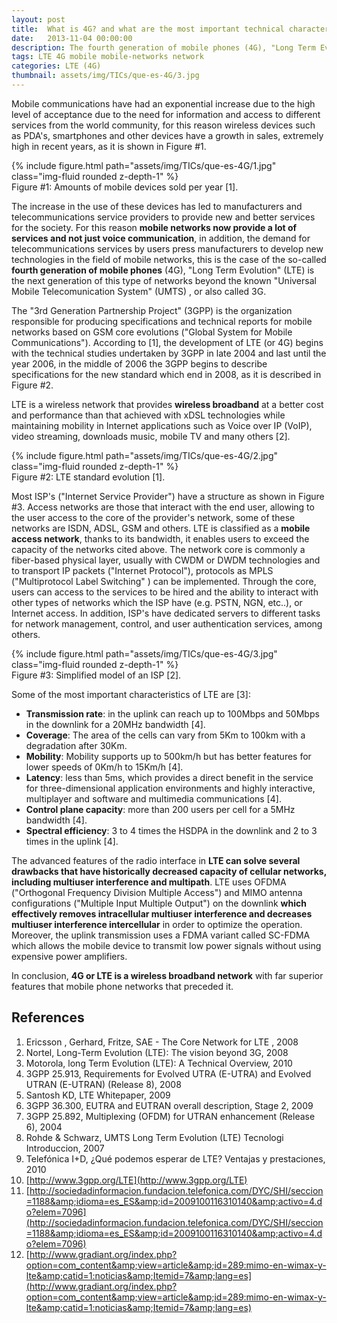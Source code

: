 ```yaml
---
layout: post
title:  What is 4G? and what are the most important technical characteristics?
date:   2013-11-04 00:00:00
description: The fourth generation of mobile phones (4G), "Long Term Evolution" (LTE) is the next generation of mobile networks. LTE is a wireless network that provides wireless broadband at a better cost and performance than that achieved with xDSL technologies.
tags: LTE 4G mobile mobile-networks network
categories: LTE (4G)
thumbnail: assets/img/TICs/que-es-4G/3.jpg
---
```

Mobile communications have had an exponential increase due to the high level of acceptance due to the need for information and access to different services from the world community, for this reason wireless devices such as PDA's, smartphones and other devices have a growth in sales, extremely high in recent years, as it is shown in Figure #1.

<div class="row mt-3">
    <div class="col-sm mt-3 mt-md-0">
        {% include figure.html path="assets/img/TICs/que-es-4G/1.jpg" class="img-fluid rounded z-depth-1" %}
    </div>
</div>
<div class="caption">
    Figure #1: Amounts of mobile devices sold per year [1].
</div>

The increase in the use of these devices has led to manufacturers and telecommunications service providers to provide new and better services for the society. For this reason **mobile networks now provide a lot of services and not just voice communication**, in addition, the demand for telecommunications services by users press manufacturers to develop new technologies in the field of mobile networks, this is the case of the so-called **fourth generation of mobile phones** (4G), "Long Term Evolution" (LTE) is the next generation of this type of networks beyond the known "Universal Mobile Telecomunication System" (UMTS) , or also called 3G.

The "3rd Generation Partnership Project" (3GPP) is the organization responsible for producing specifications and technical reports for mobile networks based on GSM core evolutions ("Global System for Mobile Communications"). According to [1], the development of LTE (or 4G) begins with the technical studies undertaken by 3GPP in late 2004 and last until the year 2006, in the middle of 2006 the 3GPP begins to describe specifications for the new standard which end in 2008, as it is described in Figure #2.

LTE is a wireless network that provides **wireless broadband** at a better cost and performance than that achieved with xDSL technologies while maintaining mobility in Internet applications such as Voice over IP (VoIP), video streaming, downloads music, mobile TV and many others [2].

<div class="row mt-3">
    <div class="col-sm mt-3 mt-md-0">
        {% include figure.html path="assets/img/TICs/que-es-4G/2.jpg" class="img-fluid rounded z-depth-1" %}
    </div>
</div>
<div class="caption">
    Figure #2: LTE standard evolution [1].
</div>

Most ISP's ("Internet Service Provider") have a structure as shown in Figure #3. Access networks are those that interact with the end user, allowing to the user access to the core of the provider's network, some of these networks are ISDN, ADSL, GSM and others. LTE is classified as a **mobile access network**, thanks to its bandwidth, it enables users to exceed the capacity of the networks cited above. The network core is commonly a fiber-based physical layer, usually with CWDM or DWDM technologies and to transport IP packets ("Internet Protocol"), protocols as MPLS ("Multiprotocol Label Switching" ) can be implemented. Through the core, users can access to the services to be hired and the ability to interact with other types of networks which the ISP have (e.g. PSTN, NGN, etc..), or Internet access. In addition, ISP's have dedicated servers to different tasks for network management, control, and user authentication services, among others.

<div class="row mt-3">
    <div class="col-sm mt-3 mt-md-0">
        {% include figure.html path="assets/img/TICs/que-es-4G/3.jpg" class="img-fluid rounded z-depth-1" %}
    </div>
</div>
<div class="caption">
    Figure #3: Simplified model of an ISP [2].
</div>

Some of the most important characteristics of LTE are [3]:
- **Transmission rate**: in the uplink can reach up to 100Mbps and 50Mbps in the downlink for a 20MHz bandwidth [4].
- **Coverage**: The area of the cells can vary from 5Km to 100km with a degradation after 30Km.
- **Mobility**: Mobility supports up to 500km/h but has better features for lower speeds of 0Km/h to 15Km/h [4].
- **Latency**: less than 5ms, which provides a direct benefit in the service for three-dimensional application environments and highly interactive, multiplayer and software and multimedia communications [4].
- **Control plane capacity**: more than 200 users per cell for a 5MHz bandwidth [4].
- **Spectral efficiency**: 3 to 4 times the HSDPA in the downlink and 2 to 3 times in the uplink [4].

The advanced features of the radio interface in **LTE can solve several drawbacks that have historically decreased capacity of cellular networks, including multiuser interference and multipath**. LTE uses OFDMA ("Orthogonal Frequency Division Multiple Access") and MIMO antenna configurations ("Multiple Input Multiple Output") on the downlink **which effectively removes intracellular multiuser interference and decreases multiuser interference intercellular** in order to optimize the operation. Moreover, the uplink transmission uses a FDMA variant called SC-FDMA which allows the mobile device to transmit low power signals without using expensive power amplifiers.

In conclusion, **4G or LTE is a wireless broadband network** with far superior features that mobile phone networks that preceded it.

## References

1. Ericsson , Gerhard, Fritze, SAE - The Core Network for LTE , 2008
2. Nortel, Long-Term Evolution (LTE): The vision beyond 3G, 2008
3. Motorola, long Term Evolution (LTE): A Technical Overview, 2010
4. 3GPP 25.913, Requirements for Evolved UTRA (E-UTRA) and Evolved UTRAN (E-UTRAN) (Release 8), 2008
5. Santosh KD, LTE Whitepaper, 2009 
6. 3GPP 36.300, EUTRA and EUTRAN overall description, Stage 2, 2009 
7. 3GPP 25.892, Multiplexing (OFDM) for UTRAN enhancement (Release 6), 2004 
8. Rohde & Schwarz, UMTS Long Term Evolution (LTE) Tecnologi Introduccion, 2007 
9. Telefónica I+D, ¿Qué podemos esperar de LTE? Ventajas y prestaciones, 2010 
1. [http://www.3gpp.org/LTE](http://www.3gpp.org/LTE)
1. [http://sociedadinformacion.fundacion.telefonica.com/DYC/SHI/seccion=1188&amp;idioma=es_ES&amp;id=2009100116310140&amp;activo=4.do?elem=7096](http://sociedadinformacion.fundacion.telefonica.com/DYC/SHI/seccion=1188&amp;idioma=es_ES&amp;id=2009100116310140&amp;activo=4.do?elem=7096)
1. [http://www.gradiant.org/index.php?option=com_content&amp;view=article&amp;id=289:mimo-en-wimax-y-lte&amp;catid=1:noticias&amp;Itemid=7&amp;lang=es](http://www.gradiant.org/index.php?option=com_content&amp;view=article&amp;id=289:mimo-en-wimax-y-lte&amp;catid=1:noticias&amp;Itemid=7&amp;lang=es)
